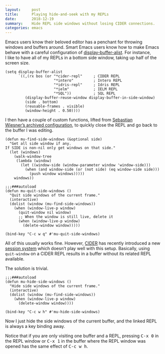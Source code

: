 ```yaml
---
layout:     post
title:      Playing hide-and-seek with my REPLs
date:       2018-12-19
summary:    Hide REPL side windows without losing CIDER connections.
categories: emacs
---
```


Emacs users know their beloved editor has a penchant for throwing windows and
buffers around. Smart Emacs users know how to make Emacs behave with a careful
configuration of
[display-buffer-alist](http://doc.endlessparentheses.com/Var/display-buffer-alist.html).
For instance, I like to have all of my REPLs in a bottom side window, taking up
half of the screen size.

``` emacs-lisp
(setq display-buffer-alist
      `((,(rx bos (or "*cider-repl"     ; CIDER REPL
                      "*intero"         ; Intero REPL
                      "*idris-repl"     ; Idris REPL
                      "*ielm"           ; IELM REPL
                      "*SQL"))          ; SQL REPL
         (display-buffer-reuse-window display-buffer-in-side-window)
         (side . bottom)
         (reusable-frames . visible)
         (window-height . 0.50))))
```

I then have a couple of custom functions, lifted from [Sebastian
Wiesner’s archived
configuration](https://github.com/lunaryorn/old-emacs-configuration), to quickly
close the REPL and go back to the buffer I was editing.

``` emacs-lisp
(defun mu-find-side-windows (&optional side)
  "Get all side window if any.
If SIDE is non-nil only get windows on that side."
  (let (windows)
    (walk-window-tree
     (lambda (window)
       (let ((window-side (window-parameter window 'window-side)))
         (when (and window-side (or (not side) (eq window-side side)))
           (push window windows)))))
    windows))

;;;###autoload
(defun mu-quit-side-windows ()
  "Quit side windows of the current frame."
  (interactive)
  (dolist (window (mu-find-side-windows))
    (when (window-live-p window)
      (quit-window nil window)
      ;; When the window is still live, delete it
      (when (window-live-p window)
        (delete-window window)))))

(bind-key "C-c w q" #'mu-quit-side-windows)
```

All of this usually works fine. However,
[CIDER](https://github.com/clojure-emacs/cider) has recently introduced a new
[session system](https://github.com/vspinu/sesman) which doesn’t play well with
this setup. Basically, using `quit-window` on a CIDER REPL results in a buffer
without its related REPL available.

The solution is trivial.

``` emacs-lisp
;;;###autoload
(defun mu-hide-side-windows ()
  "Hide side windows of the current frame."
  (interactive)
  (dolist (window (mu-find-side-windows))
    (when (window-live-p window)
      (delete-window window))))

(bind-key "C-c w h" #'mu-hide-side-windows)
```

Now I just hide the side windows of the current buffer, and the linked REPL is
always a key binding away.

Notice that if you are only visiting one buffer and a REPL, pressing <kbd>C-x
0</kbd> in the REPL window or <kbd>C-x 1</kbd> in the buffer where the REPL
window was opened has the same effect of <kbd>C-c w h</kbd>.
